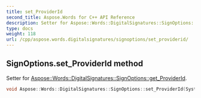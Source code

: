 ```yaml
---
title: set_ProviderId
second_title: Aspose.Words for C++ API Reference
description: Setter for Aspose::Words::DigitalSignatures::SignOptions::get_ProviderId. 
type: docs
weight: 118
url: /cpp/aspose.words.digitalsignatures/signoptions/set_providerid/
---
```

## SignOptions.set_ProviderId method


Setter for [Aspose::Words::DigitalSignatures::SignOptions::get_ProviderId](../get_providerid/).

```cpp
void Aspose::Words::DigitalSignatures::SignOptions::set_ProviderId(System::Guid value)
```


